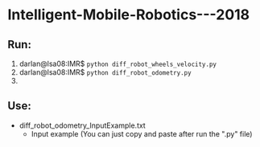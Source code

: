 # Intelligent-Mobile-Robotics---2018

## Run:

1. darlan@lsa08:IMR$ ```python diff_robot_wheels_velocity.py```
2. darlan@lsa08:IMR$ ```python diff_robot_odometry.py```
3. 

## Use:

* diff_robot_odometry_InputExample.txt 
    * Input example (You can just copy and paste after run the ".py" file)
